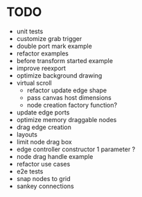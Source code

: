 # TODO

- unit tests
- customize grab trigger
- double port mark example
- refactor examples
- before transform started example
- improve reexport
- optimize background drawing
- virtual scroll
  - refactor update edge shape
  - pass canvas host dimensions
  - node creation factory function?
- update edge ports
- optimize memory draggable nodes
- drag edge creation
- layouts
- limit node drag box
- edge controller constructor 1 parameter ?
- node drag handle example
- refactor use cases
- e2e tests
- snap nodes to grid
- sankey connections
